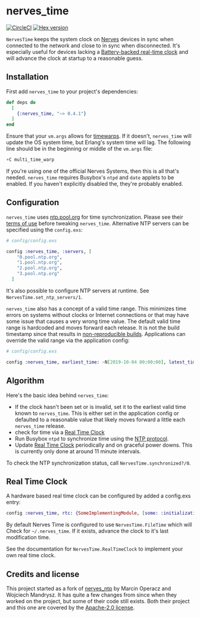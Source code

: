 # nerves_time

[![CircleCI](https://circleci.com/gh/nerves-time/nerves_time.svg?style=svg)](https://circleci.com/gh/nerves-time/nerves_time)
[![Hex version](https://img.shields.io/hexpm/v/nerves_time.svg "Hex version")](https://hex.pm/packages/nerves_time)

`NervesTime` keeps the system clock on [Nerves](http://nerves-project.org)
devices in sync when connected to the network and close to in sync when
disconnected. It's especially useful for devices lacking a [Battery-backed
real-time clock](https://en.wikipedia.org/wiki/Real-time_clock) and will advance
the clock at startup to a reasonable guess.

## Installation

First add `nerves_time` to your project's dependencies:

```elixir
def deps do
  [
    {:nerves_time, "~> 0.4.1"}
  ]
end
```

Ensure that your `vm.args` allows for
[timewarps](http://erlang.org/doc/apps/erts/time_correction.html#time-warp-modes).
If it doesn't, `nerves_time` will update the OS system time, but Erlang's system
time will lag. The following line should be in the beginning or middle of the
`vm.args` file:

```elixir
+C multi_time_warp
```

If you're using one of the official Nerves Systems, then this is all that's
needed. `nerves_time` requires Busybox's `ntpd` and `date` applets to be
enabled. If you haven't explicitly disabled the, they're probably enabled.

## Configuration

`nerves_time` uses [ntp.pool.org](https://www.ntppool.org/en/) for time
synchronization. Please see their [terms of
use](https://www.ntppool.org/tos.html) before tweaking `nerves_time`.
Alternative NTP servers can be specified using the `config.exs`:

```elixir
# config/config.exs

config :nerves_time, :servers, [
    "0.pool.ntp.org",
    "1.pool.ntp.org",
    "2.pool.ntp.org",
    "3.pool.ntp.org"
  ]
```

It's also possible to configure NTP servers at runtime. See
`NervesTime.set_ntp_servers/1`.

`nerves_time` also has a concept of a valid time range. This minimizes time
errors on systems without clocks or Internet connections or that may have some
issue that causes a very wrong time value. The default valid time range is
hardcoded and moves forward each release. It is not the build timestamp since
that results in [non-reproducible builds](https://reproducible-builds.org).
Applications can override the valid range via the application config:

```elixir
# config/config.exs

config :nerves_time, earliest_time: ~N[2019-10-04 00:00:00], latest_time: ~N[2022-01-01 00:00:00]
```

## Algorithm

Here's the basic idea behind `nerves_time`:

* If the clock hasn't been set or is invalid, set it to the earliest valid
  time known to `nerves_time`. This is either set in the application config or
  defaulted to a reasonable value that likely moves forward a little each
  `nerves_time` release.
* check for time via a [Real Time Clock](#Real-Time-Clock)
* Run Busybox `ntpd` to synchronize time using the [NTP
  protocol](https://en.wikipedia.org/wiki/Network_Time_Protocol).
* Update [Real Time Clock](#Real-Time-Clock) periodically and on graceful power
  downs. This is currently only done at around 11 minute intervals.

To check the NTP synchronization status, call `NervesTime.synchronized?/0`.

## Real Time Clock

A hardware based real time clock can be configured by added a config.exs entry:

```elixir
config :nerves_time, rtc: {SomeImplementingModule, [some: :initialization_opt]}
```

By default Nerves Time is configured to use `NervesTime.FileTime` which will
Check for `~/.nerves_time`. If it exists, advance the clock to it's last
modification time.

See the documentation for `NervesTime.RealTimeClock` to implement your own
real time clock.

## Credits and license

This project started as a fork of
[nerves_ntp](https://hex.pm/packages/nerves_ntp) by Marcin Operacz and Wojciech
Mandrysz. It has quite a few changes from since when they worked on the project,
but some of their code still exists. Both their project and this one are covered
by the [Apache-2.0 license](https://opensource.org/licenses/Apache-2.0).
